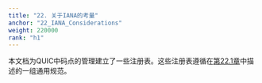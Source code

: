 ```yaml
---
title: "22. 关于IANA的考量"
anchor: "22_IANA_Considerations"
weight: 220000
rank: "h1"
---
```


本文档为QUIC中码点的管理建立了一些注册表。这些注册表遵循在[第22.1章](#22.1_Registration_Policies_for_QUIC_Registries)中描述的一组通用规范。

